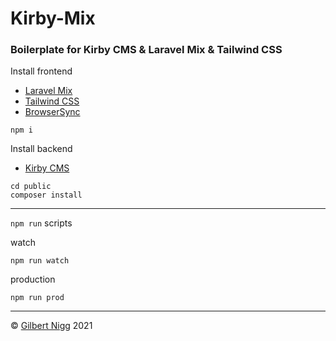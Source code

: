 # Kirby-Mix
### Boilerplate for Kirby CMS &amp; Laravel Mix &amp; Tailwind CSS  

Install frontend
- [Laravel Mix](https://laravel-mix.com  )
- [Tailwind CSS](https://tailwindcss.com )
- [BrowserSync](https://browsersync.io/)
```
npm i
```

Install backend
- [Kirby CMS](https://getkirby.com  )
```
cd public
composer install
```
---
`npm run` scripts

watch
```
npm run watch
```
production
```
npm run prod
```

---
© [Gilbert Nigg](http://www.gilles.ch) 2021
